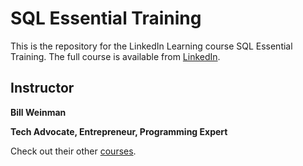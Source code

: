 # SQL Essential Training
This is the repository for the LinkedIn Learning course SQL Essential Training. The full course is available from [LinkedIn].

## Instructor
**Bill Weinman**

__Tech Advocate, Entrepreneur, Programming Expert__

Check out their other [courses](https://www.linkedin.com/learning/instructors/bill-weinman).

[LinkedIn]: https://www.linkedin.com/learning/sql-essential-training-3/installing-on-windows?autoSkip=true&autoplay=true&contextUrn=urn%3Ali%3AlyndaLearningPath%3A56d7aa033dd559b764b88a93&resume=false
